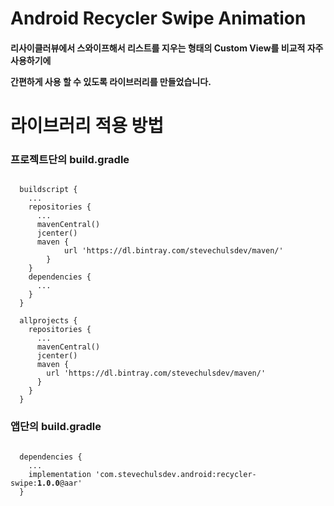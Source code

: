 # Android Recycler Swipe Animation

<h4>리사이클러뷰에서 스와이프해서 리스트를 지우는 형태의 Custom View를 비교적 자주 사용하기에<p>
간편하게 사용 할 수 있도록 라이브러리를 만들었습니다.</h4>

# 라이브러리 적용 방법
<h3>프로젝트단의 build.gradle</h3>

<pre><code>
  buildscript {
    ...
    repositories {
      ...
      mavenCentral()
      jcenter()
      maven {
            url 'https://dl.bintray.com/stevechulsdev/maven/'
        }
    }
    dependencies {
      ...
    }
  }
  
  allprojects {
    repositories {
      ...
      mavenCentral()
      jcenter()
      maven {
        url 'https://dl.bintray.com/stevechulsdev/maven/'
      }
    }
  }
</code></pre>

<h3>앱단의 build.gradle</h3>

<pre><code>
  dependencies {
    ...
    implementation 'com.stevechulsdev.android:recycler-swipe:<strong>1.0.0</strong>@aar'
  }
</pre></code>
